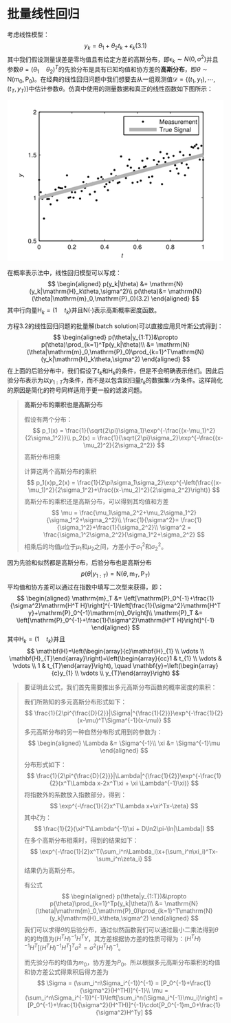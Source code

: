 # 批量线性回归

考虑线性模型：
$$
y_k = \theta_1 + \theta_2t_k + \epsilon_k(3.1)
$$
其中我们假设测量误差是零均值且有给定方差的高斯分布，即$\epsilon_k\sim N(0,\sigma^2)$并且参数$\theta=(\theta_1\quad\theta_2)^T$的先验分布是具有已知均值和协方差的**高斯分布**，即$\theta\sim \mathrm{N}(\mathrm{m}_0,\mathrm{P}_0)$。在经典的线性回归问题中我们想要去从一组观测值$\mathcal{D}=\{(t_1,y_1),\cdots,(t_T,y_T)\}$中估计参数$\theta$。仿真中使用的测量数据和真正的线性函数如下图所示：

![](../../image/3.png)



在概率表示法中，线性回归模型可以写成：
$$
\begin{aligned}
p(y_k|\theta) &= \mathrm{N}(y_k|\mathrm{H}_k\theta,\sigma^2)\\
p(\theta)&= \mathrm{N}(\theta|\mathrm{m}_0,\mathrm{P}_0)(3.2)
\end{aligned}
$$
其中行向量$\mathrm{H}_k=(1\quad t_k)$并且$\mathrm{N}(\cdot)$表示高斯概率密度函数。

方程3.2的线性回归问题的批量解(batch solution)可以直接应用贝叶斯公式得到：
$$
\begin{aligned}
p(\theta|y_{1:T})&\propto p(\theta)\prod_{k=1}^Tp(y_k|\theta)\\
&= \mathrm{N}(\theta|\mathrm{m}_0,\mathrm{P}_0)\prod_{k=1}^T\mathrm{N}(y_k|\mathrm{H}_k\theta,\sigma^2)
\end{aligned}
$$
在上面的后验分布中，我们假设了$t_k$和$\mathrm{H}_k$的条件，但是不会明确表示他们。因此后验分布表示为以$y_{1:T}$为条件，而不是以包含回归量$t_k$的数据集$\mathcal{D}$为条件。这样简化的原因是简化的符号同样适用于更一般的滤波问题。

> **高斯分布的乘积也是高斯分布**
>
> 假设有两个分布：
> $$
> p_1(x) = \frac{1}{\sqrt{2\pi}\sigma_1}\exp^{-\frac{(x-\mu_1)^2}{2\sigma_1^2}}\\
> p_2(x) = \frac{1}{\sqrt{2\pi}\sigma_2}\exp^{-\frac{(x-\mu_2)^2}{2\sigma_2^2}}
> $$
> 高斯分布相乘
>
> 计算这两个高斯分布的乘积
> $$
> p_1(x)p_2(x) = \frac{1}{2\pi\sigma_1\sigma_2}\exp^{-\left(\frac{(x-\mu_1)^2}{2\sigma_1^2}+\frac{(x-\mu_2)^2}{2\sigma_2^2}\right)}
> $$
> 高斯分布的乘积还是高斯分布，可以得到其均值和方差
> $$
> \mu = \frac{\mu_1\sigma_2^2+\mu_2\sigma_1^2}{\sigma_1^2+\sigma_2^2}\\
> \frac{1}{\sigma^2}= \frac{1}{\sigma_1^2}+\frac{1}{\sigma_2^2}\\
> \sigma^2 = \frac{\sigma_1^2\sigma_2^2}{\sigma_1^2+\sigma_2^2}
> $$
> 相乘后的均值$\mu$位于$\mu_1$和$\mu_2$之间，方差小于$\sigma_1^2$和$\sigma_2^2$。

因为先验和似然都是高斯分布，后验分布也是高斯分布
$$
p(\theta|y_{1:T}) = \mathrm{N}(\theta, \mathrm{m}_T,\mathrm{P}_T)
$$
平均值和协方差可以通过在指数中填写二次型来获得，即：
$$
\begin{aligned}
\mathrm{m}_T &= \left[\mathrm{P}_0^{-1}+\frac{1}{\sigma^2}\mathrm{H^T H}\right]^{-1}\left[\frac{1}{\sigma^2}\mathrm{H^T y}+\mathrm{P}_0^{-1}\mathrm{m}_0\right]\\
\mathrm{P}_T &= \left[\mathrm{P}_0^{-1}+\frac{1}{\sigma^2}\mathrm{H^T H}\right]^{-1}
\end{aligned}
$$
其中$\mathrm{H}_k = (1\quad t_k)$并且
$$
\mathbf{H}=\left(\begin{array}{c}\mathbf{H}_{1} \\ \vdots \\ \mathbf{H}_{T}\end{array}\right)=\left(\begin{array}{cc}1 & t_{1} \\ \vdots & \vdots \\ 1 & t_{T}\end{array}\right), \quad \mathbf{y}=\left(\begin{array}{c}y_{1} \\ \vdots \\ y_{T}\end{array}\right)
$$

> 要证明此公式，我们首先需要推出多元高斯分布函数的概率密度的乘积：
>
> 我们所熟知的多元高斯分布形式如下：
> $$
> \frac{1}{2\pi^{\frac{D}{2}}|\Sigma|^{\frac{1}{2}}}\exp^{-\frac{1}{2}(x-\mu)^T\Sigma^{-1}(x-\mu)}
> $$
> 多元高斯分布的另一种自然分布形式用到的参数为：
> $$
> \begin{aligned}
> \Lambda &= \Sigma^{-1}\\
> \xi &= \Sigma^{-1}\mu
> \end{aligned}
> $$
> 
>
> 分布形式如下：
> $$
> \frac{1}{2\pi^{\frac{D}{2}}}|\Lambda|^{\frac{1}{2}}\exp^{-\frac{1}{2}(x^T\Lambda x-2x^T\xi + \xi \Lambda^{-1}\xi)}
> $$
> 将指数外的系数放入指数部分，得到：
> $$
> \exp^{-\frac{1}{2}x^T\Lambda x+\xi^Tx-\zeta}
> $$
> 其中$\zeta$为：
> $$
> \frac{1}{2}(\xi^T\Lambda^{-1}\xi + D\ln2\pi-\ln|\Lambda|)
> $$
> 在多个高斯分布相乘时，得到的结果如下：
> $$
> \exp^{-\frac{1}{2}x^T(\sum_i^n\Lambda_i)x+(\sum_i^n\xi_i)^Tx-\sum_i^n\zeta_i}
> $$
> 结果仍为高斯分布。
>
> 有公式
> $$
> \begin{aligned}
> p(\theta|y_{1:T})&\propto p(\theta)\prod_{k=1}^Tp(y_k|\theta)\\
> &= \mathrm{N}(\theta|\mathrm{m}_0,\mathrm{P}_0)\prod_{k=1}^T\mathrm{N}(y_k|\mathrm{H}_k\theta,\sigma^2)
> \end{aligned}
> $$
> 我们可以求得$\theta$的后验分布，通过似然函数我们可以通过最小二乘法得到$\theta$的的均值为$(H^TH)^{-1}H^TY$，其方差根据协方差的性质可得为：$(H^TH)^{-1}H^T[(H^TH)^{-1}H^T]^T\sigma^2 = \sigma^2(H^TH)^{-1}$。
>
> 而先验分布的均值为$m_0$，协方差为$P_0$。所以根据多元高斯分布乘积的均值和协方差公式得乘积后得方差为
> $$
> \Sigma = (\sum_i^n\Sigma_i^{-1})^{-1} = [P_0^{-1}+\frac{1}{\sigma^2}(H^TH)]^{-1}\\
> \mu = (\sum_i^n\Sigma_i^{-1})^{-1}\left[\sum_i^n(\Sigma_i^{-1}\mu_i)\right] = [P_0^{-1}+\frac{1}{\sigma^2}(H^TH)]^{-1}\cdot[P_0^{-1}m_0+\frac{1}{\sigma^2}H^Ty]
> $$
> 



